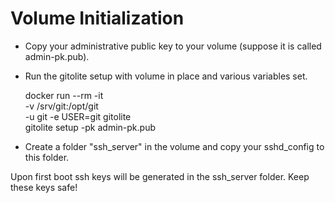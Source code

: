 
Volume Initialization
=====================

* Copy your administrative public key to your volume (suppose it is called admin-pk.pub).

* Run the gitolite setup with volume in place and various variables set.

    docker run --rm -it                  \
        -v /srv/git:/opt/git             \
        -u git -e USER=git gitolite      \
        gitolite setup -pk admin-pk.pub


* Create a folder "ssh_server" in the volume and copy your sshd_config to this folder.

Upon first boot ssh keys will be generated in the ssh_server folder. Keep
these keys safe!
